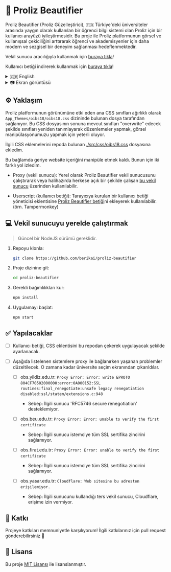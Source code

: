# 💅 Proliz Beautifier

Proliz Beautifier (Proliz Güzelleştirici), 🇹🇷 Türkiye'deki üniversiteler arasında yaygın olarak kullanılan bir öğrenci bilgi sistemi olan Proliz için bir kullanıcı arayüzü iyileştirmesidir. Bu proje ile Proliz platformunun görsel ve kullanışsal çekiciliğini arttırarak öğrenci ve akademisyenler için daha modern ve sezgisel bir deneyim sağlanması hedeflenmektedir.

Vekil sunucu aracılığıyla kullanmak için [buraya tıkla](https://obs.berikai.dev)!

Kullanıcı betiği indirerek kullanmak için [buraya tıkla](https://github.com/Berikai/proliz-beautifier/raw/refs/heads/main/src/userscript/proliz-beautifier.user.js)!
 
<details>

<summary>🇬🇧 English</summary>

Proliz Beautifier is a user interface enhancement for Proliz, a popular student information system widely used across universities in 🇹🇷 Türkiye. This project aims to improve the visual appeal and usability of the Proliz platform, providing students and administrators with a more modern and intuitive experience.

[Click here](https://obs.berikai.dev) to use it through a proxy!

[Click here](https://github.com/Berikai/proliz-beautifier/raw/refs/heads/main/src/userscript/proliz-beautifier.user.js) to use it by downloading the userscript!

</details>

<details>

<summary>📷 Ekran görüntüsü</summary>

![home](assets/home.png)

![ui](assets/ui.png)

</details>

## ⚙️ Yaklaşım

Proliz platformunun görünümüne etki eden ana CSS sınıfları ağırlıklı olarak `App_Themes/oibs18/oibs18.css` dizininde bulunan dosya tarafından sağlanıyor. Bu CSS dosyasının sonuna mevcut sınıfları "overwrite" edecek şekilde sınıfları yeniden tanımlayarak düzenlemeler yapmak, görsel manipülasyonumuzu yapmak için yeterli oluyor.

İlgili CSS eklemelerini repoda bulunan [./src/css/oibs18.css](./src/css/oibs18.css) dosyasına ekledim. 

Bu bağlamda geriye website içeriğini manipüle etmek kaldı. Bunun için iki farklı yol izledim.

- Proxy (vekil sunucu): Yerel olarak Proliz Beautifier vekil sunucusunu çalıştırarak veya halihazırda herkese açık bir şekilde çalışan [bu vekil sunucu](https://obs.berikai.dev) üzerinden kullanılabilir.

- Userscript (kullanıcı betiği): Tarayıcıya kurulan bir kullanıcı betiği yöneticisi eklentisine [Proliz Beautifier betiği](./src/userscript/proliz-beautifier.user.js)ni ekleyerek kullanılabilir. (örn. Tampermonkey)

## 💻 Vekil sunucuyu yerelde çalıştırmak

> Güncel bir NodeJS sürümü gereklidir.

1. Repoyu klonla:
    ```bash
    git clone https://github.com/berikai/proliz-beautifier
    ```
2. Proje dizinine git:
    ```bash
    cd proliz-beautifier
    ```
3. Gerekli bağımlılıkları kur:
    ```bash
    npm install
    ```
4. Uygulamayı başlat:
    ```bash
    npm start
    ```

## ✅ Yapılacaklar

- [ ] Kullanıcı betiği, CSS eklentisini bu repodan çekerek uygulayacak şekilde ayarlanacak.

- [ ] Aşağıda listelenen sistemlere proxy ile bağlanırken yaşanan problemler düzeltilecek. O zamana kadar üniversite seçim ekranından çıkarıldılar.

    - [ ] obs.yildiz.edu.tr: `Proxy Error: Error: write EPROTO 804CF70502000000:error:0A000152:SSL routines:final_renegotiate:unsafe legacy renegotiation disabled:ssl/statem/extensions.c:948`
        - Sebep: İlgili sunucu 'RFC5746 secure renegotiation' desteklemiyor.

    - [ ] obs.beu.edu.tr: `Proxy Error: Error: unable to verify the first certificate`
        - Sebep: İlgili sunucu istemciye tüm SSL sertifika zincirini sağlamıyor.
    
    - [ ] obs.firat.edu.tr: `Proxy Error: Error: unable to verify the first certificate`
        - Sebep: İlgili sunucu istemciye tüm SSL sertifika zincirini sağlamıyor.

    - [ ] obs.yasar.edu.tr: `Cloudflare: Web sitesine bu adresten erişilemiyor.`
        - Sebep: İlgili sunucunu kullandığı ters vekil sunucu, Cloudflare, erişime izin vermiyor.

## 🤝 Katkı

Projeye katkıları memnuniyetle karşılıyorum! İlgili katkılarınız için pull request gönderebilirsiniz 🤗

## 📜 Lisans

Bu proje [MIT Lisansı](LICENSE) ile lisanslanmıştır.